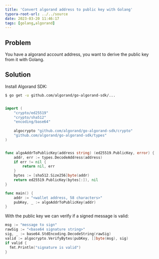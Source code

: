 ```yaml
---
title: 'Convert algorand address to public key with Golang'
typora-root-url: ../../source
date: 2023-03-20 11:46:17
tags: [golang,algorand]
---
```




## Problem

You have a algorand account address, you want to derive the public key from it with Golang.



## Solution

Install Algorand SDK:
```bash
$ go get -u github.com/algorand/go-algorand-sdk/...
```


```go

import (
    "crypto/ed25519"
    "crypto/sha512"
    "encoding/base64"
    
    algocrypto "github.com/algorand/go-algorand-sdk/crypto"
    "github.com/algorand/go-algorand-sdk/types"
)


func algoAddrToPublicKey(address string) (ed25519.PublicKey, error) {
	addr, err := types.DecodeAddress(address)
	if err != nil {
		return nil, err
	}
	bytes := [sha512.Size256]byte(addr)
	return ed25519.PublicKey(bytes[:]), nil
}

func main() {
	addr := "<wallet address, 58 characters>"
	pubKey, _ := algoAddrToPublicKey(addr)
}
```

With the public key we can verify if a signed message is valid:

```go
msg := "message to sign"
rawSig := "<base64 signature string>"
sig, _ := base64.StdEncoding.DecodeString(rawSig)
valid := algocrypto.VerifyBytes(pubKey, []byte(msg), sig)
if valid {
  fmt.Println("signature is valid")
}
```

